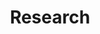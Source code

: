 ---
title: Research
cms_exclude: true

# View.
#   1 = List
#   2 = Compact
#   3 = Card
#   4 = Citation
# view: 2
# filter: false

# Optional header image (relative to `static/media/` folder).
# banner:
#  caption: ''
#  image: ''

type: page
---